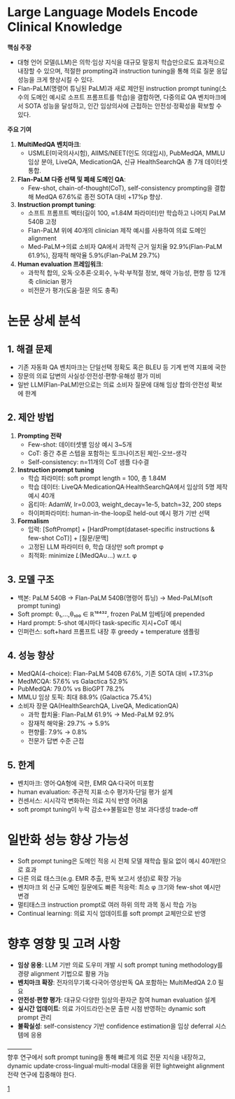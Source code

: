 # Large Language Models Encode Clinical Knowledge

**핵심 주장**  
- 대형 언어 모델(LLM)은 의학·임상 지식을 대규모 말뭉치 학습만으로도 효과적으로 내장할 수 있으며, 적절한 prompting과 instruction tuning을 통해 의료 질문 응답 성능을 크게 향상시킬 수 있다.  
- Flan-PaLM(명령어 튜닝된 PaLM)과 새로 제안된 instruction prompt tuning(소수의 도메인 예시로 소프트 프롬프트를 학습)을 결합하면, 다중의료 QA 벤치마크에서 SOTA 성능을 달성하고, 인간 임상의사에 근접하는 안전성·정확성을 확보할 수 있다.

**주요 기여**  
1. **MultiMedQA 벤치마크**:  
   - USMLE(미국의사시험), AIIMS/NEET(인도 의대입시), PubMedQA, MMLU 임상 분야, LiveQA, MedicationQA, 신규 HealthSearchQA 총 7개 데이터셋 통합.  
2. **Flan-PaLM 다중 선택 및 폐쇄 도메인 QA**:  
   - Few-shot, chain-of-thought(CoT), self-consistency prompting을 결합해 MedQA 67.6%로 종전 SOTA 대비 +17%p 향상.  
3. **Instruction prompt tuning**:  
   - 소프트 프롬프트 벡터(길이 100, ≈1.84M 파라미터)만 학습하고 나머지 PaLM 540B 고정  
   - Flan-PaLM 위에 40개의 clinician 제작 예시를 사용하여 의료 도메인 alignment  
   - Med-PaLM→의료 소비자 QA에서 과학적 근거 일치율 92.9%(Flan-PaLM 61.9%), 잠재적 해악율 5.9%(Flan-PaLM 29.7%)  
4. **Human evaluation 프레임워크**:  
   - 과학적 합의, 오독·오추론·오회수, 누락·부적절 정보, 해악 가능성, 편향 등 12개 축 clinician 평가  
   - 비전문가 평가(도움·질문 의도 충족)  

# 논문 상세 분석

## 1. 해결 문제  
- 기존 자동화 QA 벤치마크는 단일선택 정확도 혹은 BLEU 등 기계 번역 지표에 국한  
- 장문의 의료 답변의 사실성·안전성·편향·유해성 평가 미비  
- 일반 LLM(Flan-PaLM)만으로는 의료 소비자 질문에 대해 임상 합의·안전성 확보에 한계

## 2. 제안 방법  
1) **Prompting 전략**  
   - Few-shot: 데이터셋별 임상 예시 3~5개  
   - CoT: 중간 추론 스텝을 포함하는 토크나이즈된 체인-오브-생각  
   - Self-consistency: n=11개의 CoT 샘플 다수결  
2) **Instruction prompt tuning**  
   - 학습 파라미터: soft prompt length = 100, 총 1.84M  
   - 학습 데이터: LiveQA·MedicationQA·HealthSearchQA에서 임상의 5명 제작 예시 40개  
   - 옵티마: AdamW, lr=0.003, weight_decay=1e-5, batch=32, 200 steps  
   - 하이퍼파라미터: human-in-the-loop로 held-out 예시 평가 기반 선택  
3) **Formalism**  
   - 입력: [SoftPrompt] + [HardPrompt(dataset-specific instructions & few-shot CoT)] + [질문/문맥]  
   - 고정된 LLM 파라미터 θ, 학습 대상만 soft prompt φ  
   - 최적화: minimize _L_(MedQA∪…) w.r.t. φ

## 3. 모델 구조  
- 백본: PaLM 540B → Flan-PaLM 540B(명령어 튜닝) → Med-PaLM(soft prompt tuning)  
- Soft prompt: θ₁,…,θ₁₀₀ ∈ ℝ¹⁸⁴³², frozen PaLM 임베딩에 prepended  
- Hard prompt: 5-shot 예시마다 task-specific 지시+CoT 예시  
- 인퍼런스: soft+hard 프롬프트 내장 후 greedy + temperature 샘플링

## 4. 성능 향상  
- MedQA(4-choice): Flan-PaLM 540B 67.6%, 기존 SOTA 대비 +17.3%p  
- MedMCQA: 57.6% vs Galactica 52.9%  
- PubMedQA: 79.0% vs BioGPT 78.2%  
- MMLU 임상 토픽: 최대 88.9% (Galactica 75.4%)  
- 소비자 장문 QA(HealthSearchQA, LiveQA, MedicationQA)  
  - 과학 합치율: Flan-PaLM 61.9% → Med-PaLM 92.9%  
  - 잠재적 해악율: 29.7% → 5.9%  
  - 편향률: 7.9% → 0.8%  
  - 전문가 답변 수준 근접

## 5. 한계  
- 벤치마크: 영어·QA형에 국한, EMR QA·다국어 미포함  
- human evaluation: 주관적 지표·소수 평가자·단일 평가 설계  
- 컨센서스: 시시각각 변화하는 의료 지식 반영 어려움  
- soft prompt tuning이 누락 감소↔불필요한 정보 과다생성 trade-off

# 일반화 성능 향상 가능성  
- Soft prompt tuning은 도메인 적응 시 전체 모델 재학습 필요 없이 예시 40개만으로 효과  
- 다른 의료 태스크(e.g. EMR 추출, 판독 보고서 생성)로 확장 가능  
- 벤치마크 외 신규 도메인 질문에도 빠른 적응력: 최소 φ 크기와 few-shot 예시만 변경  
- 멀티태스크 instruction prompt로 여러 하위 의학 과목 동시 학습 가능  
- Continual learning: 의료 지식 업데이트를 soft prompt 교체만으로 반영

# 향후 영향 및 고려 사항  
- **임상 응용**: LLM 기반 의료 도우미 개발 시 soft prompt tuning methodology를 경량 alignment 기법으로 활용 가능  
- **벤치마크 확장**: 전자의무기록·다국어·영상판독 QA 포함하는 MultiMedQA 2.0 필요  
- **안전성·편향 평가**: 대규모·다양한 임상의·환자군 참여 human evaluation 설계  
- **실시간 업데이트**: 의료 가이드라인·논문 출판 시점 반영하는 dynamic soft prompt 관리  
- **불확실성**: self-consistency 기반 confidence estimation을 임상 deferral 시스템에 응용

————  
향후 연구에서 soft prompt tuning을 통해 빠르게 의료 전문 지식을 내장하고, dynamic update·cross-lingual·multi-modal 대응을 위한 lightweight alignment 전략 연구에 집중해야 한다.

[1](https://ppl-ai-file-upload.s3.amazonaws.com/web/direct-files/attachments/22370781/b93abaf9-e2af-48d3-9395-892b99721d30/2212.13138v1.pdf)
